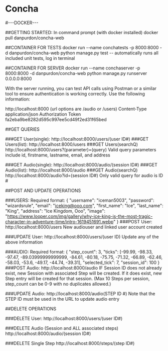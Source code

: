 # Concha

#---DOCKER---

##GETTING STARTED:
In command prompt (with docker installed)
docker pull danpurdon/concha-web

##CONTAINER FOR TESTS
docker run --name conchatests -p 8000:8000 -d danpurdon/concha-web python manage.py test
-- automatically runs all included unit tests, log in terminal

##CONTAINER FOR SERVER
docker run --name conchaserver -p 8000:8000 -d danpurdon/concha-web python manage.py runserver 0.0.0.0:8000

With the server running, you can test API calls using Postman or a similar tool to ensure authentication is working correctly. Use the following information:

http://localhost:8000 (url options are /audio or /users)
Content-Type application/json
Authorization Token fa2eba9be8282d595c997ee5cd49f2ed31f65bed


##GET QUERIES

###GET User(single):
http://localhost:8000/users/(user ID#)
###GET Users(list):
http://localhost:8000/users
###GET Users(searchQ)
http://localhost:8000/users?(parameter)=(query)
Valid query parameters include id, firstname, lastname, email, and address 

###GET Audio(single):
http://localhost:8000/audio/(session ID#)
###GET Audio(list):
http://localhost:8000/audio
###GET Audio(searchQ)
http://localhost:8000/audio?id=(session ID#)
Only valid query for audio is ID #


##POST AND UPDATE OPERATIONS

###USERS:
Required format: 
{
    "username": "iceman5003",
    "password": "wizardsrule",
    "email": "iceking@ooo.com",
    "first_name": "Ice",
    "last_name": "King",
    "address": "Ice Kingdom, Ooo",
    "image": "https://www.looper.com/img/gallery/why-ice-king-is-the-most-tragic-character-in-adventure-time/intro-1619451691.webp"
}
###POST User:
http://localhost:8000/users
New audiouser and linked user account created

###UPDATE User:
http://localhost:8000/users/(user ID)
Update any of the above information

###AUDIO:
Required format:
{
    "step_count": 3,
    "ticks": [-99.99, -98.33, -97.47, -89.03999999999999, -84.61, -80.18, -75.75, -71.32, -66.89, -62.46, -58.03, -53.6, -49.17, -44.74, -39.31],
    "selected_tick": 7,
    "session_id": 100
}
###POST Audio:
http://localhost:8000/audio
IF Session ID does not already exist, new Session with associated Step will be created. If it does exist, new Step entry will be created for that session. (Max 10 Steps per session, step_count can be 0-9 with no duplicates allowed.)

###UPDATE Audio:
http://localhost:8000/audio(STEP ID #)
Note that the STEP ID must be used in the URL to update audio entry


##DELETE OPERATIONS

###DELETE User:
http://localhost:8000/users/(user ID#)

###DELETE Audio (Session and ALL associated steps)
http://localhost:8000/audio/(session ID#)

###DELETE Single Step
http://localhost:8000/steps/(step ID#)
